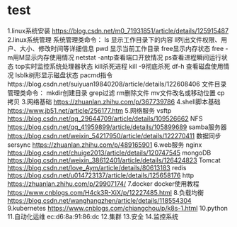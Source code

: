 # test
1.linux系统安装 https://blog.csdn.net/m0_71931851/article/details/125915487
2.linux系统管理
系统管理类命令：
ls 显示工作目录下的内容 ll列出文件权限、用户、大小、修改时间等详细信息 pwd 显示当前工作目录 free显示内存状态 free -m用M显示内存使用情况 netstat -antp查看端口开放情况
ps查看进程瞬间运行状态 top实时监控系统处理器状态 kill杀死进程 kill -9彻底杀死 df-h 查看磁盘使用情况 lsblk树形显示磁盘状态 pacmd指令https://blog.csdn.net/suiyuan19840208/article/details/122608406
文件目录管理类命令：
mkdir创建目录 grep过滤 rm删除文件 mv文件改名或移动位置 cp拷贝 
3.网络基础 https://zhuanlan.zhihu.com/p/367739786
4.shell脚本基础 https://www.jb51.net/article/256177.htm
5.网络服务 vsftp https://blog.csdn.net/qq_29644709/article/details/109526662 NFS https://blog.csdn.net/qq_41959899/article/details/105899689
samba服务器 https://blog.csdn.net/weixin_54217950/article/details/122270411 数据同步sersync https://zhuanlan.zhihu.com/p/489165901
6.web服务 nginx https://blog.csdn.net/chuige2013/article/details/120747545 mongoDB https://blog.csdn.net/weixin_38612401/article/details/126424823
Tomcat https://blog.csdn.net/love_Aym/article/details/80613183 redis https://blog.csdn.net/u014723137/article/details/125658176
http https://zhuanlan.zhihu.com/p/29907174/
7.docker docker使用教程 https://www.cnblogs.com/H4ck3R-XiX/p/12227485.html
8.负载均衡 https://blog.csdn.net/wanghangzhen/article/details/118554304
9.kubernetes https://www.cnblogs.com/chiangchou/p/k8s-1.html
10.python
11.自动化运维 ec:d6:8a:91:86:dc
12.集群
13.安全
14.监控系统
